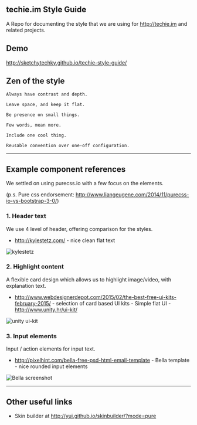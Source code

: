 
techie.im Style Guide
---------------------

A Repo for documenting the style that we are using for http://techie.im and related
projects.

## Demo

http://sketchytechky.github.io/techie-style-guide/


## Zen of the style

    Always have contrast and depth.

    Leave space, and keep it flat.

    Be presence on small things.

    Few words, mean more.

    Include one cool thing.

    Reusable convention over one-off configuration.


-------


## Example component references

We settled on using purecss.io with a few focus on the elements. 

(p.s. Pure css endorsement: http://www.liangeugene.com/2014/11/purecss-io-vs-bootstrap-3-0/)



### 1. Header text

We use 4 level of header, offering comparison for the styles.

* http://kylestetz.com/ - nice clean flat text

![kylestetz](http://snag.gy/tjQHH.jpg)


### 2. Highlight content

A flexible card design which allows us to highlight image/video, with explanation text.

* http://www.webdesignerdepot.com/2015/02/the-best-free-ui-kits-february-2015/ - selection of card based UI kits
        - Simple flat UI - http://www.unity.hr/ui-kit/

![unity ui-kit](http://netdna.webdesignerdepot.com/uploads/2015/02/001.jpg)



### 3. Input elements

Input / action elements for input text.

* http://pixelhint.com/bella-free-psd-html-email-template - Bella template - nice rounded input elements

![Bella screenshot](http://netdna.webdesignerdepot.com/uploads/2014/10/bella-free-psd-and-html-email-template.jpg)

-----


## Other useful links

* Skin builder at http://yui.github.io/skinbuilder/?mode=pure


